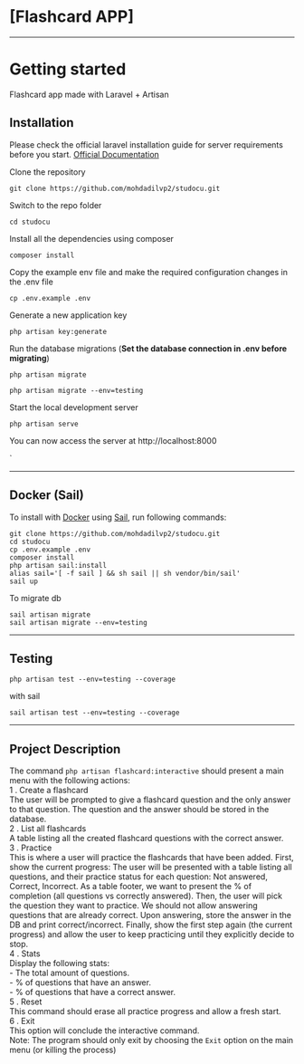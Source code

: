 # [Flashcard APP]

----------

# Getting started
Flashcard app made with Laravel + Artisan
## Installation

Please check the official laravel installation guide for server requirements before you start. [Official Documentation](https://laravel.com/docs/9.x/installation)



Clone the repository

    git clone https://github.com/mohdadilvp2/studocu.git

Switch to the repo folder

    cd studocu

Install all the dependencies using composer

    composer install

Copy the example env file and make the required configuration changes in the .env file

    cp .env.example .env

Generate a new application key

    php artisan key:generate

Run the database migrations (**Set the database connection in .env before migrating**)

    php artisan migrate

    php artisan migrate --env=testing
Start the local development server

    php artisan serve

You can now access the server at http://localhost:8000


`


----------

## Docker (Sail)

To install with [Docker](https://www.docker.com) using [Sail](https://laravel.com/docs/9.x/sail), run following commands:

```
git clone https://github.com/mohdadilvp2/studocu.git
cd studocu
cp .env.example .env
composer install
php artisan sail:install
alias sail='[ -f sail ] && sh sail || sh vendor/bin/sail'
sail up
```
To migrate db
```
sail artisan migrate 
sail artisan migrate --env=testing
```
----------
## Testing
```
php artisan test --env=testing --coverage
```
with sail
```
sail artisan test --env=testing --coverage
```
----------
## Project Description

 The command `php artisan flashcard:interactive` should present a main menu with the following actions:
</br>
1 . Create a flashcard
</br>
The user will be prompted to give a flashcard question and the only answer to that question. The question and the answer should be stored in the database.
</br>
2 . List all flashcards
</br>
A table listing all the created flashcard questions with the correct answer.
</br>
3 . Practice
</br>
This is where a user will practice the flashcards that have been added.
First, show the current progress: The user will be presented with a table listing all questions, and their practice status for each question: Not answered, Correct, Incorrect.
As a table footer, we want to present the % of completion (all questions vs correctly answered).
Then, the user will pick the question they want to practice. We should not allow answering questions that are already correct.
Upon answering, store the answer in the DB and print correct/incorrect.
Finally, show the first step again (the current progress) and allow the user to keep practicing until they explicitly decide to stop.
</br>
4 . Stats
</br>
Display the following stats:
</br>
       - The total amount of questions.
</br>
       - % of questions that have an answer.
</br>
       - % of questions that have a correct answer.
</br>
5 . Reset
</br>
This command should erase all practice progress and allow a fresh start.
</br>
6 . Exit
</br>
This option will conclude the interactive command.
</br>
Note: The program should only exit by choosing the `Exit` option on the main menu (or killing the process)
</br>

